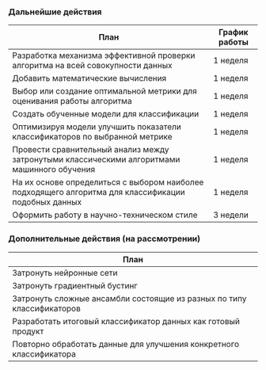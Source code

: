 ### Дальнейшие действия
                    
План  | График работы
------------------ | ------------------
Разработка механизма эффективной проверки алгоритма на всей совокупности данных | 1 неделя
Добавить математические вычисления | 1 неделя
Выбор или создание оптимальной метрики для оценивания работы алгоритма | 1 неделя
Создать обученные модели для классификации  | 1 неделя
Оптимизируя модели улучшить показатели классификаторов по выбранной метрике | 1 неделя
Провести сравнительный анализ между затронутыми классическими алгоритмами машинного обучения | 1 неделя
На их основе определиться с выбором наиболее подходящего алгоритма для классификации подобных данных | 1 неделя
Оформить работу в научно-техническом стиле | 3 недели

### Дополнительные действия (на рассмотрении)
План  | 
------------------ |
Затронуть нейронные сети |
Затронуть градиентный бустинг  |
Затронуть сложные ансамбли состоящие из разных по типу классификаторов |
Разработать итоговый классификатор данных как готовый продукт |
Повторно обработать данные для улучшения конкретного классификатора |